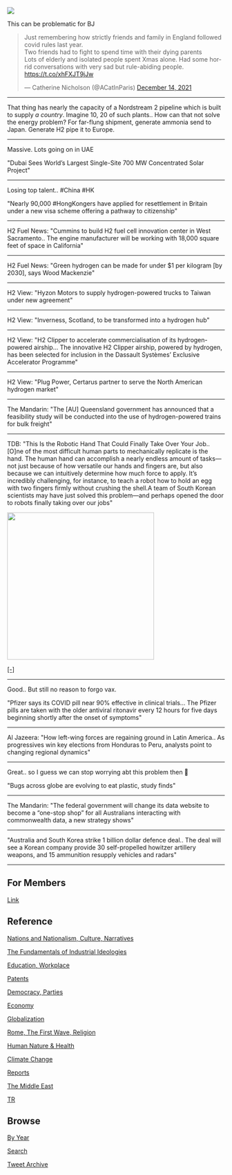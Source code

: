 <img src="https://drive.google.com/uc?export=view&id=1B2wf9R7AMH1d7Vw6e2mucLbIQ5NSjir7"/>

This can be problematic for BJ

<blockquote class="twitter-tweet"><p lang="en" dir="ltr">Just remembering how strictly friends and family in England followed covid rules last year.<br>Two friends had to fight to spend time with their dying parents<br>Lots of elderly and isolated people spent Xmas alone. Had some horrid conversations with very sad but rule-abiding people. <a href="https://t.co/xhFXJT9jJw">https://t.co/xhFXJT9jJw</a></p>&mdash; Catherine Nicholson (@ACatInParis) <a href="https://twitter.com/ACatInParis/status/1470882636348461059?ref_src=twsrc%5Etfw">December 14, 2021</a></blockquote> <script async src="https://platform.twitter.com/widgets.js" charset="utf-8"></script>

---

That thing has nearly the capacity of a Nordstream 2 pipeline which is
built to supply *a country*. Imagine 10, 20 of such plants.. How can
that not solve the energy problem? For far-flung shipment, generate
ammonia send to Japan. Generate H2 pipe it to Europe.

---

Massive. Lots going on in UAE 

"Dubai Sees World’s Largest Single-Site 700 MW Concentrated Solar Project"

---

Losing top talent.. \#China \#HK

"Nearly 90,000 \#HongKongers have applied for resettlement in Britain
under a new visa scheme offering a pathway to citizenship"

---

H2 Fuel News: "Cummins to build H2 fuel cell innovation center in West
Sacramento.. The engine manufacturer will be working with 18,000
square feet of space in California"

---

H2 Fuel News: "Green hydrogen can be made for under $1 per kilogram [by
2030], says Wood Mackenzie"

---

H2 View: "Hyzon Motors to supply hydrogen-powered trucks to Taiwan
under new agreement"

---

H2 View: "Inverness, Scotland, to be transformed into a hydrogen hub"

---

H2 View: "H2 Clipper to accelerate commercialisation of its
hydrogen-powered airship... The innovative H2 Clipper airship, powered
by hydrogen, has been selected for inclusion in the Dassault Systèmes’
Exclusive Accelerator Programme"

---

H2 View: "Plug Power, Certarus partner to serve the North American
hydrogen market"

---

The Mandarin: "The [AU] Queensland government has announced that a
feasibility study will be conducted into the use of hydrogen-powered
trains for bulk freight"

---

TDB: "This Is the Robotic Hand That Could Finally Take Over Your
Job.. [O]ne of the most difficult human parts to mechanically
replicate is the hand. The human hand can accomplish a nearly endless
amount of tasks—not just because of how versatile our hands and
fingers are, but also because we can intuitively determine how much
force to apply. It’s incredibly challenging, for instance, to teach a
robot how to hold an egg with two fingers firmly without crushing the
shell.A team of South Korean scientists may have just solved this
problem—and perhaps opened the door to robots finally taking over our
jobs"

<img width="340" src="https://pbs.twimg.com/media/FGldNr6XsAIjnQF?format=jpg&name=small"/>

[[-]](https://www.thedailybeast.com/this-is-the-robotic-hand-that-could-finally-take-over-your-job)

---

Good.. But still no reason to forgo vax. 

"Pfizer says its COVID pill near 90% effective in clinical
trials... The Pfizer pills are taken with the older antiviral
ritonavir every 12 hours for five days beginning shortly after the
onset of symptoms"

---

Al Jazeera: "How left-wing forces are regaining ground in Latin
America.. As progressives win key elections from Honduras to Peru,
analysts point to changing regional dynamics"

---

Great.. so I guess we can stop worrying abt this problem then 🤨

"Bugs across globe are evolving to eat plastic, study finds"

---

The Mandarin: "The federal government will change its data website to
become a “one-stop shop” for all Australians interacting with
commonwealth data, a new strategy shows"

---

"Australia and South Korea strike 1 billion dollar defence deal.. The
deal will see a Korean company provide 30 self-propelled howitzer
artillery weapons, and 15 ammunition resupply vehicles and radars"

---

## For Members

[Link](https://thirdwave-members.herokuapp.com)

## Reference

[Nations and Nationalism, Culture, Narratives](/2013/02/nations-and-nationalism.md)

[The Fundamentals of Industrial Ideologies](/2011/04/fundamentals-of-industrial-ideologies.md)

[Education, Workplace](2017/09/education-workplace.md)

[Patents](/2018/09/patents.md)

[Democracy, Parties](/2016/11/democracy.md)

[Economy](/2018/05/economy.md)

[Globalization](/2018/09/globalization.md)

[Rome, The First Wave, Religion](/2017/12/rome.md)

[Human Nature & Health](/2020/07/human-nature.md)

[Climate Change](/2018/12/climate.md)

[Reports](/2019/05/reports.md)

[The Middle East](/2019/07/middleeast.md)

[TR](../tr)

## Browse

[By Year](years.md)

[Search](search.html)

[Tweet Archive](/tweets/README.md)


